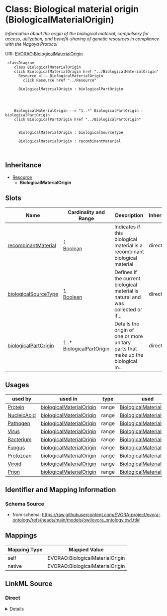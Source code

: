 

# Class: Biological material origin (BiologicalMaterialOrigin)


_Information about the origin of the biological material, compulsory for access, utilization, and benefit-sharing of genetic resources in compliance with the Nagoya Protocol_





URI: [EVORAO:BiologicalMaterialOrigin](https://raw.githubusercontent.com/EVORA-project/evora-ontology/refs/heads/main/models/owl/evora_ontology.owl.ttl#BiologicalMaterialOrigin)






```mermaid
 classDiagram
    class BiologicalMaterialOrigin
    click BiologicalMaterialOrigin href "../BiologicalMaterialOrigin"
      Resource <|-- BiologicalMaterialOrigin
        click Resource href "../Resource"
      
      BiologicalMaterialOrigin : biologicalPartOrigin
        
          
    
    
    BiologicalMaterialOrigin --> "1..*" BiologicalPartOrigin : biologicalPartOrigin
    click BiologicalPartOrigin href "../BiologicalPartOrigin"

        
      BiologicalMaterialOrigin : biologicalSourceType
        
      BiologicalMaterialOrigin : recombinantMaterial
        
      
```





## Inheritance
* [Resource](Resource.md)
    * **BiologicalMaterialOrigin**



## Slots

| Name | Cardinality and Range | Description | Inheritance |
| ---  | --- | --- | --- |
| [recombinantMaterial](recombinantMaterial.md) | 1 <br/> [Boolean](Boolean.md) | Indicates if this biological material is a recombinant biological material | direct |
| [biologicalSourceType](biologicalSourceType.md) | 1 <br/> [Boolean](Boolean.md) | Defines if the current biological material is natural and was collected or if... | direct |
| [biologicalPartOrigin](biologicalPartOrigin.md) | 1..* <br/> [BiologicalPartOrigin](BiologicalPartOrigin.md) | Details the origin of one or more unitary parts that make up the biological m... | direct |





## Usages

| used by | used in | type | used |
| ---  | --- | --- | --- |
| [Protein](Protein.md) | [biologicalMaterialOrigin](biologicalMaterialOrigin.md) | range | [BiologicalMaterialOrigin](BiologicalMaterialOrigin.md) |
| [NucleicAcid](NucleicAcid.md) | [biologicalMaterialOrigin](biologicalMaterialOrigin.md) | range | [BiologicalMaterialOrigin](BiologicalMaterialOrigin.md) |
| [Pathogen](Pathogen.md) | [biologicalMaterialOrigin](biologicalMaterialOrigin.md) | range | [BiologicalMaterialOrigin](BiologicalMaterialOrigin.md) |
| [Virus](Virus.md) | [biologicalMaterialOrigin](biologicalMaterialOrigin.md) | range | [BiologicalMaterialOrigin](BiologicalMaterialOrigin.md) |
| [Bacterium](Bacterium.md) | [biologicalMaterialOrigin](biologicalMaterialOrigin.md) | range | [BiologicalMaterialOrigin](BiologicalMaterialOrigin.md) |
| [Fungus](Fungus.md) | [biologicalMaterialOrigin](biologicalMaterialOrigin.md) | range | [BiologicalMaterialOrigin](BiologicalMaterialOrigin.md) |
| [Protozoan](Protozoan.md) | [biologicalMaterialOrigin](biologicalMaterialOrigin.md) | range | [BiologicalMaterialOrigin](BiologicalMaterialOrigin.md) |
| [Viroid](Viroid.md) | [biologicalMaterialOrigin](biologicalMaterialOrigin.md) | range | [BiologicalMaterialOrigin](BiologicalMaterialOrigin.md) |
| [Prion](Prion.md) | [biologicalMaterialOrigin](biologicalMaterialOrigin.md) | range | [BiologicalMaterialOrigin](BiologicalMaterialOrigin.md) |






## Identifier and Mapping Information







### Schema Source


* from schema: https://raw.githubusercontent.com/EVORA-project/evora-ontology/refs/heads/main/models/owl/evora_ontology.owl.ttl#




## Mappings

| Mapping Type | Mapped Value |
| ---  | ---  |
| self | EVORAO:BiologicalMaterialOrigin |
| native | EVORAO:BiologicalMaterialOrigin |







## LinkML Source

<!-- TODO: investigate https://stackoverflow.com/questions/37606292/how-to-create-tabbed-code-blocks-in-mkdocs-or-sphinx -->

### Direct

<details>
```yaml
name: BiologicalMaterialOrigin
description: Information about the origin of the biological material, compulsory for
  access, utilization, and benefit-sharing of genetic resources in compliance with
  the Nagoya Protocol
title: Biological material origin
from_schema: https://raw.githubusercontent.com/EVORA-project/evora-ontology/refs/heads/main/models/owl/evora_ontology.owl.ttl#
is_a: Resource
slots:
- recombinantMaterial
- biologicalSourceType
- biologicalPartOrigin
slot_usage:
  recombinantMaterial:
    name: recombinantMaterial
    description: Indicates if this biological material is a recombinant biological
      material.
    title: recombinant material
    ifabsent: 'false'
    domain_of:
    - BiologicalMaterialOrigin
    range: boolean
    required: true
    multivalued: false
  biologicalSourceType:
    name: biologicalSourceType
    description: Defines if the current biological material is natural and was collected
      or if it is a synthetic biological material. It makes sense that only recombinant
      biological materials can have a mixed material origin!
    title: biological source type
    comments:
    - It makes sense that only recombinant biological materials can have a mixed material
      origin!
    domain_of:
    - BiologicalMaterialOrigin
    range: boolean
    required: true
    multivalued: false
  biologicalPartOrigin:
    name: biologicalPartOrigin
    description: Details the origin of one or more unitary parts that make up the
      biological material. In the case of recombinant biological material, multiple
      parts may be involved.
    title: biological part origin
    comments:
    - It can be multiple parts in case of a recombinant biological material.
    domain_of:
    - BiologicalMaterialOrigin
    range: BiologicalPartOrigin
    required: true
    multivalued: true

```
</details>

### Induced

<details>
```yaml
name: BiologicalMaterialOrigin
description: Information about the origin of the biological material, compulsory for
  access, utilization, and benefit-sharing of genetic resources in compliance with
  the Nagoya Protocol
title: Biological material origin
from_schema: https://raw.githubusercontent.com/EVORA-project/evora-ontology/refs/heads/main/models/owl/evora_ontology.owl.ttl#
is_a: Resource
slot_usage:
  recombinantMaterial:
    name: recombinantMaterial
    description: Indicates if this biological material is a recombinant biological
      material.
    title: recombinant material
    ifabsent: 'false'
    domain_of:
    - BiologicalMaterialOrigin
    range: boolean
    required: true
    multivalued: false
  biologicalSourceType:
    name: biologicalSourceType
    description: Defines if the current biological material is natural and was collected
      or if it is a synthetic biological material. It makes sense that only recombinant
      biological materials can have a mixed material origin!
    title: biological source type
    comments:
    - It makes sense that only recombinant biological materials can have a mixed material
      origin!
    domain_of:
    - BiologicalMaterialOrigin
    range: boolean
    required: true
    multivalued: false
  biologicalPartOrigin:
    name: biologicalPartOrigin
    description: Details the origin of one or more unitary parts that make up the
      biological material. In the case of recombinant biological material, multiple
      parts may be involved.
    title: biological part origin
    comments:
    - It can be multiple parts in case of a recombinant biological material.
    domain_of:
    - BiologicalMaterialOrigin
    range: BiologicalPartOrigin
    required: true
    multivalued: true
attributes:
  recombinantMaterial:
    name: recombinantMaterial
    description: Indicates if this biological material is a recombinant biological
      material.
    title: recombinant material
    from_schema: https://raw.githubusercontent.com/EVORA-project/evora-ontology/refs/heads/main/models/owl/evora_ontology.owl.ttl#
    rank: 1000
    ifabsent: 'false'
    alias: recombinantMaterial
    owner: BiologicalMaterialOrigin
    domain_of:
    - BiologicalMaterialOrigin
    range: boolean
    required: true
    multivalued: false
  biologicalSourceType:
    name: biologicalSourceType
    description: Defines if the current biological material is natural and was collected
      or if it is a synthetic biological material. It makes sense that only recombinant
      biological materials can have a mixed material origin!
    title: biological source type
    comments:
    - It makes sense that only recombinant biological materials can have a mixed material
      origin!
    from_schema: https://raw.githubusercontent.com/EVORA-project/evora-ontology/refs/heads/main/models/owl/evora_ontology.owl.ttl#
    rank: 1000
    alias: biologicalSourceType
    owner: BiologicalMaterialOrigin
    domain_of:
    - BiologicalMaterialOrigin
    range: boolean
    required: true
    multivalued: false
  biologicalPartOrigin:
    name: biologicalPartOrigin
    description: Details the origin of one or more unitary parts that make up the
      biological material. In the case of recombinant biological material, multiple
      parts may be involved.
    title: biological part origin
    comments:
    - It can be multiple parts in case of a recombinant biological material.
    from_schema: https://raw.githubusercontent.com/EVORA-project/evora-ontology/refs/heads/main/models/owl/evora_ontology.owl.ttl#
    rank: 1000
    alias: biologicalPartOrigin
    owner: BiologicalMaterialOrigin
    domain_of:
    - BiologicalMaterialOrigin
    range: BiologicalPartOrigin
    required: true
    multivalued: true

```
</details>